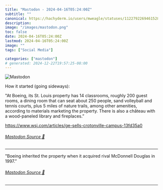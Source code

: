```yaml
---
title: "Mastodon - 2024-04-16T05:24:00Z"
subtitle: ""
canonical: https://hachyderm.io/users/mweagle/statuses/112279226946152867
description:
image: "/images/mastodon.png"
toc: false
date: 2024-04-16T05:24:00Z
lastmod: 2024-04-16T05:24:00Z
image: ""
tags: ["Social Media"]

categories: ["mastodon"]
# generated: 2024-12-22T19:57:25-08:00
---
```

![Mastodon](/images/mastodon.png)

<p>How it started (going sideways): </p><p>&quot;At Boeing, its St. Louis property has 14 classrooms, roughly 200 guest rooms, a dining room that can seat about 250 people, sand volleyball and tennis courts, plus 5 miles of nature trails, among other amenities, according to materials marketing the property. There is also a château with a wood-paneled library and fireplaces.”</p><p><a href="https://www.wsj.com/articles/ge-sells-crotonville-campus-13fd35a0" target="_blank" rel="nofollow noopener noreferrer" translate="no"><span class="invisible">https://www.</span><span class="ellipsis">wsj.com/articles/ge-sells-crot</span><span class="invisible">onville-campus-13fd35a0</span></a></p>


###### [Mastodon Source 🐘](https://hachyderm.io/@mweagle/112279226946152867)

___

<p>&quot;Boeing inherited the property when it acquired rival McDonnell Douglas in 1997.”</p>


###### [Mastodon Source 🐘](https://hachyderm.io/@mweagle/112279234633348183)

___
